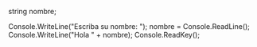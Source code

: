 string nombre;

Console.WriteLine("Escriba su nombre: ");
nombre = Console.ReadLine();
Console.WriteLine("Hola " + nombre);
Console.ReadKey();
